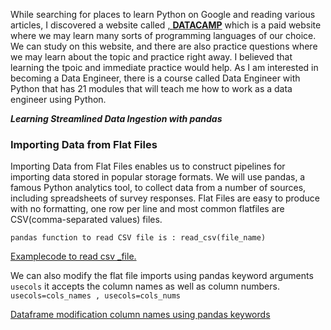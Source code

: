 While searching for places to learn Python on Google and reading various articles, I discovered a website called <a href="https://app.datacamp.com/learn">,
 **DATACAMP**</a> which is a paid website where we may learn many sorts of programming languages of our choice.
We can study on this website, and there are also practice questions where we may learn about the topic and practice right away. I believed that learning the tpoic and immediate practice would help.
As I am interested in becoming a Data Engineer, there is a course called Data Engineer with Python that has 21 modules that will teach me how to work as a data engineer using Python.


***Learning Streamlined Data Ingestion with pandas***

### Importing Data from Flat Files
 
Importing Data from Flat Files enables us to construct pipelines for importing data stored in popular storage formats. We will use pandas, a famous Python analytics tool, to collect data from a number of sources, including spreadsheets of survey responses.
Flat Files are easy to produce with no formatting, one row per line and most common flatfiles are CSV(comma-separated values) files.


```pandas function to read CSV file is : read_csv(file_name)```


<a href="https://github.com/SaiMedipally/Software-Engineering/blob/main/Codes/csvfile_example"> Examplecode to read csv _file.</a>

We can also modify the flat file imports using pandas keyword arguments 
``` usecols```
it accepts the column names as well as column numbers.
```usecols=cols_names , usecols=cols_nums```


<a href="https://github.com/SaiMedipally/Software-Engineering/blob/main/Codes/cols_names"> Dataframe modification column names using pandas keywords</a>

